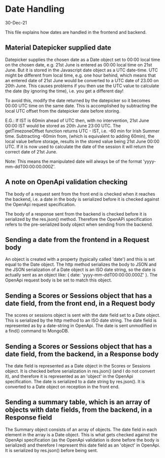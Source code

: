 # Date Handling

30-Dec-21

This file explains how dates are handled in the frontend and backend.

## Material Datepicker supplied date

Datepicker supplies the chosen date as a Date object set to 00:00 local time on the chosen date, e.g. 21st June is entered as 00:00 local time on 21st June. But it is stored in the Javascript date object as a UTC date-time. UTC might be different from local time, e.g. one hour behind, which means that an entered date of 21st June would be converted to a UTC date of 23.00 on 20th June. This causes problems if you then use the UTC value to calculate the date (by ignoring the time), i.e. you get a different day!

To avoid this, modify the date returned by the datepicker so it becomes 00:00 UTC time on the same date. This is accomplished by subtracting the local UTC offset from the datepicker date before storing.

E.G.: If IST is 60min ahead of UTC then, with no intervention, 21st June 00:00 IST would be stored as 20th June 23:00 UTC. The getTimezoneOffset function returns UTC - IST, i.e. -60 min for Irish Summer time. Subtracting -60min from, (which is equivalent to adding 60min), the local value before storage, results in the stored value being 21st June 00:00 UTC. If it is now used to calculate the date of the session it will return the correct date of 21st June.

Note: This means the manipulated date will always be of the format 'yyyy-mm-ddT00:00:00.000Z'.

## A note on OpenApi validation checking

The body of a request sent from the front end is checked when it reaches the backend, i.e. a date in the body is serialized before it is checked against the OpenApi request specification.

The body of a response sent from the backend is checked before it is serialized by the res.json() method. Therefore the OpenAPi specification refers to the pre-serialized body object when sending from the backend.

## Sending a date from the frontend in a Request body

An object is created with a property (typically called 'date') and this is set equal to the Date object. The http method serializes the body to JSON and the JSON serialization of a Date object is an ISO date string, so the date is actually sent as an object like:
{ date: 'yyyy-mm-ddT00:00:00.000Z' }. The OpenApi request body is be set to match this object.

## Sending a Scores or Sessions object that has a date field, from the front end, in a Request body

The scores or sessions object is sent with the date field set to a Date object.  This is serialized by the http method to an ISO date string. The date field is represented as by a date-string in OpenApi. The date is sent unmodified in a find() command to MongoDB.

## Sending a Scores or Sessions object that has a date field, from the backend, in a Response body

The date field is represented as a Date object in the Scores or Sessions object.  It is checked before serialization in res.json() (and I do not convert it), and therefore it is represented as an 'object' in the OpenApi specification. The date is serialized to a date string by res.json().  It is converted to a Date object on reception in the front end.

## Sending a summary table, which is an array of objects with date fields, from the backend, in a Response field

The Summary object consists of an array of objects. The date field in each element in the array is a Date object. This is what gets checked against the OpenApi specification (as the OpenApi validation is done before the body is serialized) and therefore I represent this date field as an 'object' in OpenApi.  It is serialized by res.json() before being sent.
